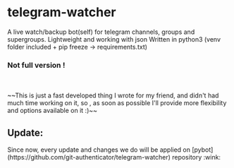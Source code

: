 # telegram-watcher
A live watch/backup bot(self) for telegram channels, groups and supergroups. Lightweight and working with json
Written in python3 (venv folder included + pip freeze -> requirements.txt)

<h3> 
  Not full version !
</h3><br>
<br>
~~This is just a fast developed thing I wrote for my friend, and didn't had much time working on it, so , as soon as possible I'll provide more flexibility and options available on it :)~~
<br>
<h2>Update:</h2>
Since now, every update and changes we do will be applied on [pybot](https://github.com/git-authenticator/telegram-watcher) repository :wink:
